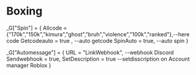# Boxing
_G["Spin"] = { Allcode =  {"170k","150k","kimura","ghost","bruh","violence","100k","ranked"},--here code
Getcodeauto = true , --auto getcode
SpinAuto = true, --auto spin
}


_G["Automessage"] = {
    URL = "LinkWebhook", --webhook Discord
    Sendwebhook = true,
    SetDescription = true --setdisscription on Account manager Roblox
}

